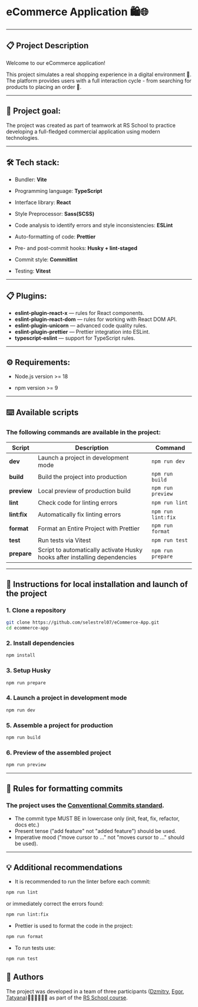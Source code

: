 # eCommerce Application 🛍️🌐

---

## 📋 Project Description

Welcome to our eCommerce application!

This project simulates a real shopping experience in a digital environment 🏪.
The platform provides users with a full interaction cycle - from searching for products to placing an order 🚀.

---

## 📝 Project goal:

The project was created as part of teamwork at RS School to practice developing a full-fledged commercial application using modern technologies.

---

## 🛠️ Tech stack:

- Bundler: **Vite**

- Programming language: **TypeScript**

- Interface library: **React**

- Style Preprocessor: **Sass(SCSS)**

- Code analysis to identify errors and style inconsistencies: **ESLint**

- Auto-formatting of code: **Prettier**

- Pre- and post-commit hooks: **Husky + lint-staged**

- Commit style: **Commitlint**

- Testing: **Vitest**

---

## 📋 Plugins:

- **eslint-plugin-react-x** — rules for React components.
- **eslint-plugin-react-dom** — rules for working with React DOM API.
- **eslint-plugin-unicorn** — advanced code quality rules.
- **eslint-plugin-prettier** — Prettier integration into ESLint.
- **typescript-eslint** — support for TypeScript rules.

---

## ⚙️ Requirements:

- Node.js version >= 18

- npm version >= 9

---

## ⌨️ Available scripts

### The following commands are available in the project:

| Script       | Description                                                                | Command            |
| ------------ | -------------------------------------------------------------------------- | ------------------ |
| **dev**      | Launch a project in development mode                                       | `npm run dev`      |
| **build**    | Build the project into production                                          | `npm run build`    |
| **preview**  | Local preview of production build                                          | `npm run preview`  |
| **lint**     | Check code for linting errors                                              | `npm run lint`     |
| **lint:fix** | Automatically fix linting errors                                           | `npm run lint:fix` |
| **format**   | Format an Entire Project with Prettier                                     | `npm run format`   |
| **test**     | Run tests via Vitest                                                       | `npm run test`     |
| **prepare**  | Script to automatically activate Husky hooks after installing dependencies | `npm run prepare`  |

---

## 🔌 Instructions for local installation and launch of the project

### 1. Clone a repository

```bash
git clone https://github.com/selestrel07/eCommerce-App.git
cd ecommerce-app
```

### 2. Install dependencies

```bash
npm install
```

### 3. Setup Husky

```bash
npm run prepare
```

### 4. Launch a project in development mode

```bash
npm run dev
```

### 5. Assemble a project for production

```bash
npm run build
```

### 6. Preview of the assembled project

```bash
npm run preview
```

---

## 📝 Rules for formatting commits

### The project uses the [Conventional Commits standard](https://www.conventionalcommits.org/en/v1.0.0-beta.2/).

- The commit type MUST BE in lowercase only (init, feat, fix, refactor, docs etc.)
- Present tense ("add feature" not "added feature") should be used.
- Imperative mood ("move cursor to ..." not "moves cursor to ..." should be used).

---

## 💡 Additional recommendations

- It is recommended to run the linter before each commit:

```bash
npm run lint
```

or immediately correct the errors found:

```bash
npm run lint:fix
```

- Prettier is used to format the code in the project:

```bash
npm run format
```

- To run tests use:

```bash
npm run test
```

## 👥 Authors

The project was developed in a team of three participants ([Dzmitry,](https://github.com/selestrel07)
[Egor,](https://github.com/heresyhawkins)
[Tatyana](https://github.com/isvaya))👨‍💻👩‍💻👨‍💻 as part of the [RS School course](https://rs.school/courses/javascript-ru).
